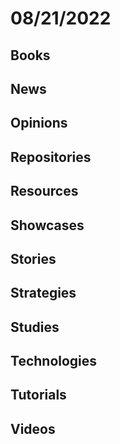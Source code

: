 # 08/21/2022

## Books

## News

## Opinions

## Repositories

## Resources

## Showcases

## Stories

## Strategies

## Studies

## Technologies

## Tutorials

## Videos
